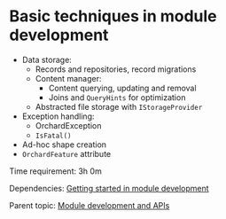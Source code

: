 # Basic techniques in module development



- Data storage:
	- Records and repositories, record migrations
	- Content manager:
		- Content querying, updating and removal
		- Joins and `QueryHints` for optimization
	- Abstracted file storage with `IStorageProvider`
- Exception handling:
	- OrchardException
	- `IsFatal()`
- Ad-hoc shape creation
- `OrchardFeature` attribute

Time requirement: 3h 0m

Dependencies: [Getting started in module development](GettingStartedInModuleDevelopment)

Parent topic: [Module development and APIs](./)